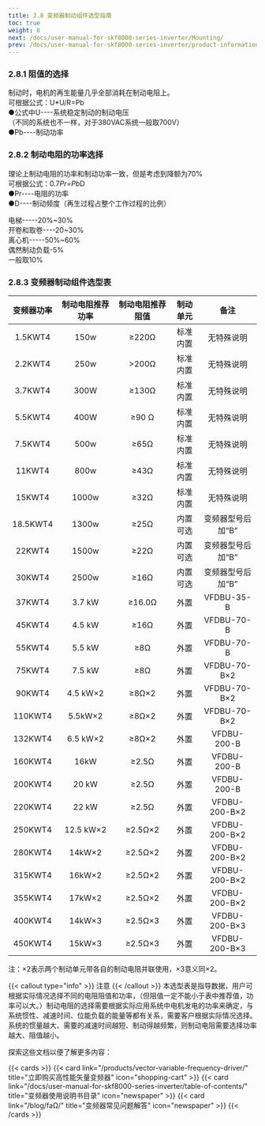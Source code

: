 ```yaml
---
title: 2.8 变频器制动组件选型指南
toc: true
weight: 8
next: /docs/user-manual-for-skf8000-series-inverter/Mounting/
prev: /docs/user-manual-for-skf8000-series-inverter/product-information/product-selection-specification-table/
---
```


### 2.8.1 阻值的选择
制动时，电机的再生能量几乎全部消耗在制动电阻上。  
可根据公式：U*U/R=Pb    
●公式中U----系统稳定制动的制动电压    
（不同的系统也不一样，对于380VAC系统一般取700V）   
●Pb----制动功率
### 2.8.2 制动电阻的功率选择
理论上制动电阻的功率和制动功率一致，但是考虑到降额为70%  
可根据公式：0.7*Pr=Pb*D   
●Pr----电阻的功率   
●D----制动频度（再生过程占整个工作过程的比例） 

电梯-----20%~30%  
开卷和取卷----20~30%   
离心机-----50%~60%   
偶然制动负载-5%   
一般取10%  
### 2.8.3 变频器制动组件选型表
|变频器功率 | 制动电阻推荐功率 | 制动电阻推荐阻值 | 制动单元 | 备注|
|:---: | :---:  | :---:  | :---:  | :---: |
| 1.5KWT4 | 150w | ≥220Ω | 标准内置 | 无特殊说明|
| 2.2KWT4 |  250w |  >200Ω | 标准内置 | 无特殊说明|
| 3.7KWT4 | 300W | ≥130Ω | 标准内置 | 无特殊说明|
| 5.5KWT4 | 400W |   ≥90 Ω | 标准内置 | 无特殊说明|
| 7.5KWT4 | 500w | ≥65Ω | 标准内置 | 无特殊说明|
| 11KWT4 | 800w |  ≥43Ω| 标准内置 | 无特殊说明|
| 15KWT4 |  1000w |  ≥32Ω | 标准内置 | 无特殊说明|
| 18.5KWT4 | 1300w | ≥25Ω| 内置可选 | 变频器型号后加“B”|
| 22KWT4 | 1500w  | ≥22Ω  | 内置可选 | 变频器型号后加“B”|
| 30KWT4 | 2500w |  ≥16Ω | 内置可选 | 变频器型号后加“B”|
| 37KWT4 | 3.7 kW | ≥16.0Ω | 外置 | VFDBU-35-B|
| 45KWT4 | 4.5 kW |  ≥16Ω | 外置 |  VFDBU-70-B|
| 55KWT4 | 5.5 kW | ≥8Ω | 外置 |  VFDBU-70-B|
| 75KWT4 | 7.5 kW |  ≥8Ω | 外置 |  VFDBU-70-B×2|
| 90KWT4 | 4.5 kW×2 |  ≥8Ω×2 | 外置 |  VFDBU-70-B×2|
| 110KWT4 | 5.5kW×2 | ≥8Ω×2 | 外置 |  VFDBU-70-B×2|
| 132KWT4 | 6.5 kW×2 | ≥8Ω×2 | 外置 |  VFDBU-200-B|
| 160KWT4 | 16kW |  ≥2.5Ω | 外置 |  VFDBU-200-B|
| 200KWT4 | 20 kW | ≥2.5Ω | 外置 |  VFDBU-200-B|
| 220KWT4 | 22 kW |  ≥2.5Ω | 外置 |  VFDBU-200-B×2|
| 250KWT4 | 12.5 kW×2 |  ≥2.5Ω×2 | 外置 |  VFDBU-200-B×2|
| 280KWT4 |  14kW×2 |  ≥2.5Ω×2 | 外置 |  VFDBU-200-B×2|
| 315KWT4 |  16kW×2 | ≥2.5Ω×2 | 外置 |  VFDBU-200-B×2|
| 355KWT4 |  17kW×2 |  ≥2.5Ω×2 | 外置 |  VFDBU-200-B×2|
| 400KWT4 |  14kW×3 |  ≥2.5Ω×3 | 外置 |  VFDBU-200-B×3|
| 450KWT4 |  15kW×3 |  ≥2.5Ω×3 | 外置 |  VFDBU-200-B×3|


注：×2表示两个制动单元带各自的制动电阻并联使用，×3意义同×2。







{{< callout type="info" >}}
  注意
{{< /callout >}}
本选型表是指导数据，用户可根据实际情况选择不同的电阻阻值和功率，（但阻值一定不能小于表中推荐值，功率可以大。）制动电阻的选择需要根据实际应用系统中电机发电的功率来确定，与系统惯性、减速时间、位能负载的能量等都有关系，需要客户根据实际情况选择。系统的惯量越大、需要的减速时间越短、制动得越频繁，则制动电阻需要选择功率越大、阻值越小。

探索这些文档以便了解更多内容：

{{< cards >}}
  {{< card link="/products/vector-variable-frequency-driver/" title="立即购买高性能矢量变频器" icon="shopping-cart" >}}
  {{< card link="/docs/user-manual-for-skf8000-series-inverter/table-of-contents/" title="变频器使用说明书目录" icon="newspaper"  >}}
  {{< card link="/blog/faΩ/" title="变频器常见问题解答" icon="newspaper" >}}
{{< /cards >}}	
